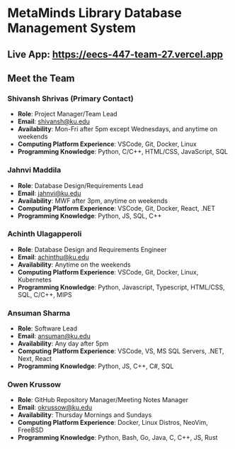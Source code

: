 # MetaMinds Library Database Management System
## Live App: https://eecs-447-team-27.vercel.app

## Meet the Team
### Shivansh Shrivas (Primary Contact)
- **Role**: Project Manager/Team Lead 
- **Email**: shivansh@ku.edu
- **Availability**: Mon-Fri after 5pm except Wednesdays, and anytime on weekends
- **Computing Platform Experience**: VSCode, Git, Docker, Linux
- **Programming Knowledge**: Python, C/C++, HTML/CSS, JavaScript, SQL

### Jahnvi Maddila
- **Role**: Database Design/Requirements Lead
- **Email**: jahnvi@ku.edu
- **Availability**: MWF after 3pm, anytime on weekends
- **Computing Platform Experience**: VSCode, Git, Docker, React, .NET
- **Programming Knowledge**: Python, JS, SQL, C++

### Achinth Ulagapperoli
- **Role**: Database Design and Requirements Engineer
- **Email**: achinthu@ku.edu
- **Availability**: Anytime on the weekends
- **Computing Platform Experience**: VSCode, Git, Docker, Linux, Kubernetes
- **Programming Knowledge**: Python, Javascript, Typescript, HTML/CSS, SQL, C/C++, MIPS

### Ansuman Sharma
- **Role**: Software Lead
- **Email**: ansuman@ku.edu
- **Availability**: Any day after 5pm
- **Computing Platform Experience**: VSCode, VS, MS SQL Servers, .NET, Next, React
- **Programming Knowledge**: Python, JS, C++, C#, SQL

### Owen Krussow
- **Role**: GitHub Repository Manager/Meeting Notes Manager
- **Email**: okrussow@ku.edu
- **Availability**: Thursday Mornings and Sundays
- **Computing Platform Experience**: Docker, Linux Distros, NeoVim, FreeBSD
- **Programming Knowledge**: Python, Bash, Go, Java, C, C++, JS, Rust
